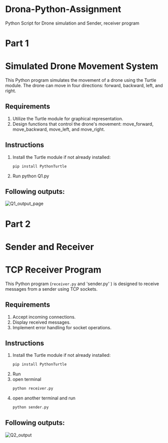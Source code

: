 # Drona-Python-Assignment
Python Script for Drone simulation and Sender, receiver program
# Part 1
# Simulated Drone Movement System

This Python program simulates the movement of a drone using the Turtle module. The drone can move in four directions: forward, backward, left, and right.

## Requirements

1. Utilize the Turtle module for graphical representation.
2. Design functions that control the drone's movement: move_forward, move_backward, move_left, and move_right.

## Instructions

1. Install the Turtle module if not already installed:
   ```bash
   pip install PythonTurtle
2. Run python Q1.py

## Following outputs:
  ![Q1_output_page](https://github.com/Yogender21505/Drona-Python-Assignment/assets/104339650/7e77f5e2-43d5-4aa8-ade3-30d4020a9bd8)

# Part 2
# Sender and Receiver

# TCP Receiver Program

This Python program (`receiver.py` and 'sender.py' ) is designed to receive messages from a sender using TCP sockets.

## Requirements

1. Accept incoming connections.
2. Display received messages.
3. Implement error handling for socket operations.
   
## Instructions

1. Install the Turtle module if not already installed:
   ```bash
   pip install PythonTurtle
2. Run
3. open terminal
   ```bash
   python receiver.py
5. open another terminal and run
   ```bash
   python sender.py

## Following outputs:
  ![Q2_output](https://github.com/Yogender21505/Drona-Python-Assignment/assets/104339650/a93bf5ae-0b28-440d-8bc9-ccdfb1e88adc)

